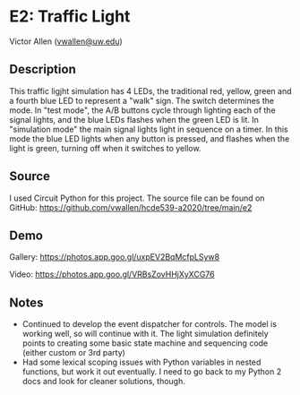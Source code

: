 # E2: Traffic Light
Victor Allen (vwallen@uw.edu)
## Description
This traffic ligjht simulation has 4 LEDs, the traditional red, yellow, green and a fourth blue LED to represent a "walk" sign. The switch determines the mode. In "test mode",  the A/B buttons cycle through lighting each of the signal lights, and the blue LEDs flashes when the green LED is lit. In "simulation mode" the main signal lights light in sequence on a timer. In this mode the blue LED lights when any button is pressed, and flashes when the light is green, turning off when it switches to yellow.

## Source

I used Circuit Python for this project. The source file can be found on GitHub:
https://github.com/vwallen/hcde539-a2020/tree/main/e2

## Demo

Gallery: https://photos.app.goo.gl/uxpEV2BqMcfpLSyw8

Video: https://photos.app.goo.gl/VRBsZovHHjXyXCG76

## Notes
* Continued to develop the event dispatcher for controls. The model is working well, so will continue with it. The light simulation definitely points to creating some basic state machine and sequencing code (either custom or 3rd party)
* Had some lexical scoping issues with Python variables in nested functions, but work it out eventually. I need to go back to my Python 2 docs and look for cleaner solutions, though.